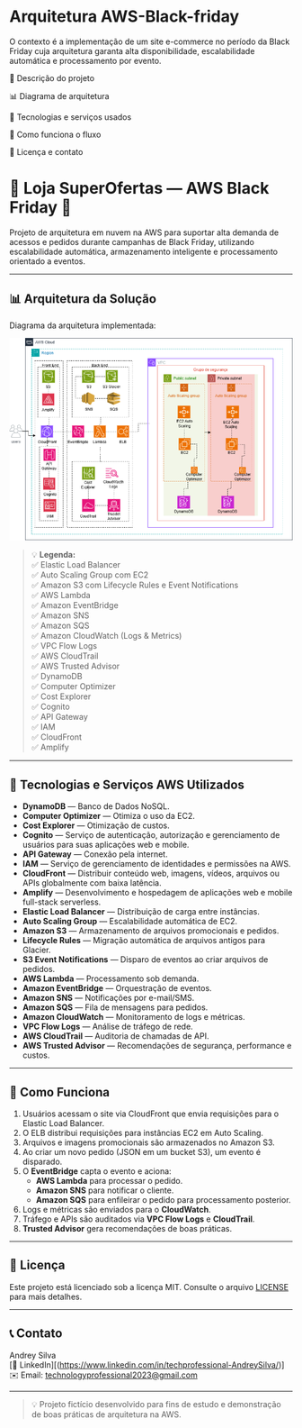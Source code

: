 # Arquitetura AWS-Black-friday
O contexto é a implementação de um site e-commerce no período da Black Friday cuja arquitetura garanta alta disponibilidade, escalabilidade automática e processamento por evento.


📖 Descrição do projeto

📊 Diagrama de arquitetura

📌 Tecnologias e serviços usados

🚀 Como funciona o fluxo

📄 Licença e contato


# 🛒 Loja SuperOfertas — AWS Black Friday 🚀

Projeto de arquitetura em nuvem na AWS para suportar alta demanda de acessos e pedidos durante campanhas de Black Friday, utilizando escalabilidade automática, armazenamento inteligente e processamento orientado a eventos.

---

## 📊 Arquitetura da Solução

Diagrama da arquitetura implementada:

![Diagrama da Arquitetura](./arquitetura_blackfriday.png.png)

> 💡 **Legenda:**  
> ✅ Elastic Load Balancer  
> ✅ Auto Scaling Group com EC2  
> ✅ Amazon S3 com Lifecycle Rules e Event Notifications  
> ✅ AWS Lambda  
> ✅ Amazon EventBridge  
> ✅ Amazon SNS  
> ✅ Amazon SQS  
> ✅ Amazon CloudWatch (Logs & Metrics)  
> ✅ VPC Flow Logs  
> ✅ AWS CloudTrail  
> ✅ AWS Trusted Advisor  
> ✅ DynamoDB  
> ✅ Computer Optimizer  
> ✅ Cost Explorer  
> ✅ Cognito  
> ✅ API Gateway  
> ✅ IAM   
> ✅ CloudFront  
> ✅ Amplify 
 
---

## 📌 Tecnologias e Serviços AWS Utilizados

- **DynamoDB** — Banco de Dados NoSQL.
- **Computer Optimizer** — Otimiza o uso da EC2.
- **Cost Explorer** — Otimização de custos.
- **Cognito** — Serviço de autenticação, autorização e gerenciamento de usuários para suas aplicações web e mobile.
- **API Gateway** — Conexão pela internet.
- **IAM** — Serviço de gerenciamento de identidades e permissões na AWS.
- **CloudFront** — Distribuir conteúdo web, imagens, vídeos, arquivos ou APIs globalmente com baixa latência.
- **Amplify** — Desenvolvimento e hospedagem de aplicações web e mobile full-stack serverless.
- **Elastic Load Balancer** — Distribuição de carga entre instâncias.
- **Auto Scaling Group** — Escalabilidade automática de EC2.
- **Amazon S3** — Armazenamento de arquivos promocionais e pedidos.
- **Lifecycle Rules** — Migração automática de arquivos antigos para Glacier.
- **S3 Event Notifications** — Disparo de eventos ao criar arquivos de pedidos.
- **AWS Lambda** — Processamento sob demanda.
- **Amazon EventBridge** — Orquestração de eventos.
- **Amazon SNS** — Notificações por e-mail/SMS.
- **Amazon SQS** — Fila de mensagens para pedidos.
- **Amazon CloudWatch** — Monitoramento de logs e métricas.
- **VPC Flow Logs** — Análise de tráfego de rede.
- **AWS CloudTrail** — Auditoria de chamadas de API.
- **AWS Trusted Advisor** — Recomendações de segurança, performance e custos.

---

## 🚀 Como Funciona

1. Usuários acessam o site via CloudFront que envia requisições para o Elastic Load Balancer.
2. O ELB distribui requisições para instâncias EC2 em Auto Scaling.
3. Arquivos e imagens promocionais são armazenados no Amazon S3.
4. Ao criar um novo pedido (JSON em um bucket S3), um evento é disparado.
5. O **EventBridge** capta o evento e aciona:
   - **AWS Lambda** para processar o pedido.
   - **Amazon SNS** para notificar o cliente.
   - **Amazon SQS** para enfileirar o pedido para processamento posterior.
6. Logs e métricas são enviados para o **CloudWatch**.
7. Tráfego e APIs são auditados via **VPC Flow Logs** e **CloudTrail**.
8. **Trusted Advisor** gera recomendações de boas práticas.

---

## 📄 Licença

Este projeto está licenciado sob a licença MIT. Consulte o arquivo [LICENSE](LICENSE) para mais detalhes.

---

## 📞 Contato

Andrey Silva  
[🔗 LinkedIn][(https://www.linkedin.com/in/techprofessional-AndreySilva/)]  
✉️ Email: technologyprofessional2023@gmail.com

---

> 💡 Projeto fictício desenvolvido para fins de estudo e demonstração de boas práticas de arquitetura na AWS.

